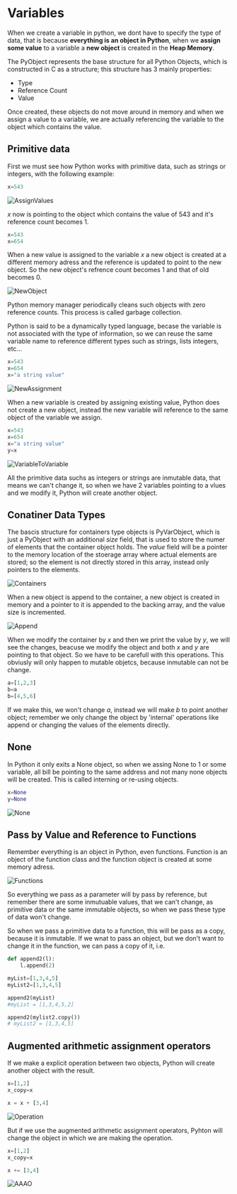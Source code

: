 # Variables

When we create a variable in python, we dont have to specify the type of data, that is because **everything is an object in Python**, when we **assign some value** to a variable a **new object** is created in the **Heap Memory**.

The PyObject represents the base structure for all Python Objects, which is constructed in C as a structure; this structure has 3 mainly properties: 

- Type
- Reference Count
- Value

Once created, these objects do not move around in memory and when we assign a value to a variable, we are actually referencing the variable to the object which contains the value.

## Primitive data

First we must see how Python works with primitive data, such as strings or integers, with the following example:

```Python
x=543
```

![AssignValues](img/image.png)

$x$ now is pointing to the object which contains the value of 543 and it's reference count becomes 1.

```Python
x=543
x=654
```

When a new value is assigned to the variable $x$ a new object is created at a different memory adress and the reference is updated to point to the new object. So the new object's refrence count becomes 1 and that of old becomes 0.

![NewObject](img/image1.png)

Python memory manager periodically cleans such objects with zero reference counts. This process is called garbage collection.

Python is said to be a dynamically typed language, becase the variable is not associated with the type of information, so we can reuse the same variable name to reference different types such as strings, lists integers, etc...

```Python
x=543
x=654
x="a string value"
```
![NewAssignment](img/image2.png)

When a new variable is created by assigning existing value, Python does not create a new object, instead the new variable will reference to the same object of the variable we assign.

```Python
x=543
x=654
x="a string value"
y=x
```

![VariableToVariable](img/image3.png)

All the primitive data suchs as integers or strings are inmutable data, that means we can't change it, so when we have 2 variables pointing to a vlues and we modify it, Python will create another object. 

## Conatiner Data Types

The bascis structure for containers type objects is PyVarObject, which is just a PyObject with an additional *size* field, that is used to store the numer of elements that the container object holds. The *value* field will be a pointer to the memory location of the stoerage array where actual elements are stored; so the element is not directly stored in this array, instead only pointers to the elements.

![Containers](img/image4.png)

When a new object is append to the container, a new object is created in memory and a pointer to it is appended to the backing array, and the value size is incremented. 

![Append](img/image5.png)

When we modify the container by $x$ and then we print the value by $y$, we will see the changes, beacuse we modify the object and both $x$ and $y$ are pointing to that object. So we have to be carefull with this operations. This obviusly will only happen to mutable objetcs, because inmutable can not be change.

```python
a=[1,2,3]
b=a
b=[4,5,6]
```
If we make this, we won't change $a$, instead we will make $b$ to point another object; remember we only change the object by 'internal' operations like append or changing the values of the elements directly.

## None 

In Python it only exits a None object, so when we assing None to 1 or some variable, all bill be pointing to the same address and not many none objects will be created. This is called interning or re-using objects.

```Python
x=None
y=None
```

![None](img/image6.png)

## Pass by Value and Reference to Functions 

Remember everything is an object in Python, even functions. Function is an object of the function class and the function object is created at some memory adress.

![Functions](img/image7.png)

So everything we pass as a parameter will by pass by reference, but remember there are some inmutuable values, that we can't change, as primitive data or the same immutable objects, so when we pass these type of data won't change.

So when we pass a primitive data to a function, this will be pass as a copy, because it is inmutable. If we wnat to pass an object, but we don't want to change it in the function, we can pass a copy of it, i.e.

```python
def append2(l):
    l.append(2)

myList=[1,3,4,5]
myList2=[1,3,4,5]

append2(myList)
#myList = [1,3,4,5,2]

append2(mylist2.copy())
# myList2 = [1,3,4,5]
```

## Augmented arithmetic assignment operators

If we make a explicit operation between two objects, Python will create another object with the result.

```python
x=[1,2]
x_copy=x

x = x + [3,4]
```
![Operation](img/image8.png)

But if we use the augmented arithmetic assignment operators, Pyhton will change the object in which we are making the operation.

```python
x=[1,2]
x_copy=x

x += [3,4]
```
![AAAO](img/image9.png) 
